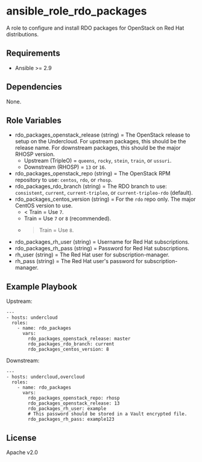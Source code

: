 # ansible_role_rdo_packages

A role to configure and install RDO packages for OpenStack on Red Hat distributions.

## Requirements

* Ansible >= 2.9

## Dependencies

None.

## Role Variables

* rdo_packages_openstack_release (string) = The OpenStack release to setup on the Undercloud. For upstream packages, this should be the release name. For downstream packages, this should be the major RHOSP version.
    * Upstream (TripleO) = `queens`, `rocky`, `stein`, `train`, or `ussuri`.
    * Downstream (RHOSP) = `13` or `16`.
* rdo_packages_openstack_repo (string) = The OpenStack RPM repository to use: `centos`, `rdo`, or `rhosp`.
* rdo_packages_rdo_branch (string) = The RDO branch to use: `consistent`, `current`, `current-tripleo`, or `current-tripleo-rdo` (default).
* rdo_packages_centos_version (string) = For the `rdo` repo only. The major CentOS version to use.
    * < Train = Use `7`.
    * Train = Use `7` or `8` (recommended).
    * > Train = Use `8`.
* rdo_packages_rh_user (string) = Username for Red Hat subscriptions.
* rdo_packages_rh_pass (string) = Password for Red Hat subscriptions.
* rh_user (string) = The Red Hat user for subscription-manager.
* rh_pass (string) = The Red Hat user's password for subscription-manager.

## Example Playbook

Upstream:

```
---
- hosts: undercloud
  roles:
    - name: rdo_packages
      vars:
        rdo_packages_openstack_release: master
        rdo_packages_rdo_branch: current
        rdo_packages_centos_version: 8
```

Downstream:

```
---
- hosts: undercloud,overcloud
  roles:
    - name: rdo_packages
      vars:
        rdo_packages_openstack_repo: rhosp
        rdo_packages_openstack_release: 13
        rdo_packages_rh_user: example
        # This password should be stored in a Vault encrypted file.
        rdo_packages_rh_pass: example123
```

## License

Apache v2.0
